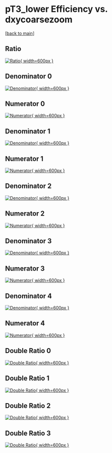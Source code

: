 # pT3_lower Efficiency vs. dxycoarsezoom

[[back to main](./)]



## Ratio

[![Ratio](../mtv/var/pT3_lower_base_211_-1_eff_dxycoarsezoom.png){ width=600px }](../mtv/var/pT3_lower_base_211_-1_eff_dxycoarsezoom.pdf)

## Denominator 0

[![Denominator](../mtv/den/pT3_lower_base_211_-1_eff_dxycoarsezoom_den0.png){ width=600px }](../mtv/den/pT3_lower_base_211_-1_eff_dxycoarsezoom_den0.pdf)

## Numerator 0

[![Numerator](../mtv/num/pT3_lower_base_211_-1_eff_dxycoarsezoom_num0.png){ width=600px }](../mtv/num/pT3_lower_base_211_-1_eff_dxycoarsezoom_num0.pdf)

## Denominator 1

[![Denominator](../mtv/den/pT3_lower_base_211_-1_eff_dxycoarsezoom_den1.png){ width=600px }](../mtv/den/pT3_lower_base_211_-1_eff_dxycoarsezoom_den1.pdf)

## Numerator 1

[![Numerator](../mtv/num/pT3_lower_base_211_-1_eff_dxycoarsezoom_num1.png){ width=600px }](../mtv/num/pT3_lower_base_211_-1_eff_dxycoarsezoom_num1.pdf)

## Denominator 2

[![Denominator](../mtv/den/pT3_lower_base_211_-1_eff_dxycoarsezoom_den2.png){ width=600px }](../mtv/den/pT3_lower_base_211_-1_eff_dxycoarsezoom_den2.pdf)

## Numerator 2

[![Numerator](../mtv/num/pT3_lower_base_211_-1_eff_dxycoarsezoom_num2.png){ width=600px }](../mtv/num/pT3_lower_base_211_-1_eff_dxycoarsezoom_num2.pdf)

## Denominator 3

[![Denominator](../mtv/den/pT3_lower_base_211_-1_eff_dxycoarsezoom_den3.png){ width=600px }](../mtv/den/pT3_lower_base_211_-1_eff_dxycoarsezoom_den3.pdf)

## Numerator 3

[![Numerator](../mtv/num/pT3_lower_base_211_-1_eff_dxycoarsezoom_num3.png){ width=600px }](../mtv/num/pT3_lower_base_211_-1_eff_dxycoarsezoom_num3.pdf)

## Denominator 4

[![Denominator](../mtv/den/pT3_lower_base_211_-1_eff_dxycoarsezoom_den4.png){ width=600px }](../mtv/den/pT3_lower_base_211_-1_eff_dxycoarsezoom_den4.pdf)

## Numerator 4

[![Numerator](../mtv/num/pT3_lower_base_211_-1_eff_dxycoarsezoom_num4.png){ width=600px }](../mtv/num/pT3_lower_base_211_-1_eff_dxycoarsezoom_num4.pdf)

## Double Ratio 0

[![Double Ratio](../mtv/ratio/pT3_lower_base_211_-1_eff_dxycoarsezoom_ratio0.png){ width=600px }](../mtv/ratio/pT3_lower_base_211_-1_eff_dxycoarsezoom_ratio0.pdf)

## Double Ratio 1

[![Double Ratio](../mtv/ratio/pT3_lower_base_211_-1_eff_dxycoarsezoom_ratio1.png){ width=600px }](../mtv/ratio/pT3_lower_base_211_-1_eff_dxycoarsezoom_ratio1.pdf)

## Double Ratio 2

[![Double Ratio](../mtv/ratio/pT3_lower_base_211_-1_eff_dxycoarsezoom_ratio2.png){ width=600px }](../mtv/ratio/pT3_lower_base_211_-1_eff_dxycoarsezoom_ratio2.pdf)

## Double Ratio 3

[![Double Ratio](../mtv/ratio/pT3_lower_base_211_-1_eff_dxycoarsezoom_ratio3.png){ width=600px }](../mtv/ratio/pT3_lower_base_211_-1_eff_dxycoarsezoom_ratio3.pdf)

